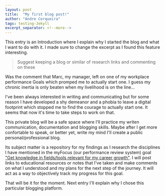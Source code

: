 ```yaml
---
layout: post
title:  "My first blog post!"
author: "Andre Cerqueira"
tags: testing-Jekyll
excerpt_separator: <!--more-->
---
```

This entry is an Introduction where I explain why I started the blog and what I want to do with it. I made sure to change the excerpt as I found this feature interesting.<!--more-->

> Suggest keeping a blog or similar of research links and commenting on these

Was the comment that Marc, my manager, left on one of my workplace performance Goals which promped me to actually start one. I guess my chronic inertia is only beaten when my livelihood is on the line...

I've been always interested in writing and communicating but for some reason I have developed a shy demeanor and a phobia to leave a digital footprint which stopped me to find the courage to actually start one. It seems that now it's time to take steps to work on that.

This private blog will be a safe space where I'll practice my writen communication, documentation and blogging skills. Maybe after I get more confortable to speak, or better yet, write my mind I'll create a public personal/professional blog.  

Its subject matter is a repository for my findings as I research the disciplines I have mentioned in the myFocus (our performance review system) goal ["Get knowledge in fields/tools relevant for my career growth"][goal]. I will post links to educational resources or notes that I've taken and make comments on what I understood and my plans for the next step of the journey. It will act as a way to objectively track my progress for this goal. 

That will be it for the moment. Next entry I'll explain why I chose this particular blogging platform.

[goal]: https://focusrite.latticehq.com/goals/ff59f864-37f7-48e6-98c1-afe3b4ced73f


